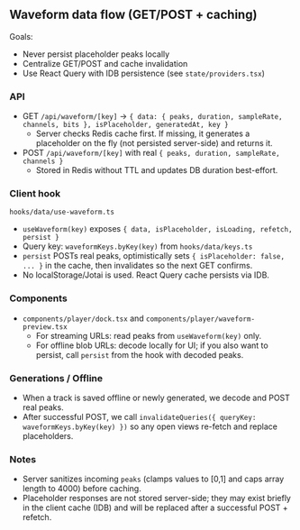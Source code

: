 ## Waveform data flow (GET/POST + caching)

Goals:
- Never persist placeholder peaks locally
- Centralize GET/POST and cache invalidation
- Use React Query with IDB persistence (see `state/providers.tsx`)

### API
- GET `/api/waveform/[key]` → `{ data: { peaks, duration, sampleRate, channels, bits }, isPlaceholder, generatedAt, key }`
  - Server checks Redis cache first. If missing, it generates a placeholder on the fly (not persisted server-side) and returns it.
- POST `/api/waveform/[key]` with real `{ peaks, duration, sampleRate, channels }`
  - Stored in Redis without TTL and updates DB duration best-effort.

### Client hook
`hooks/data/use-waveform.ts`
- `useWaveform(key)` exposes `{ data, isPlaceholder, isLoading, refetch, persist }`
- Query key: `waveformKeys.byKey(key)` from `hooks/data/keys.ts`
- `persist` POSTs real peaks, optimistically sets `{ isPlaceholder: false, ... }` in the cache, then invalidates so the next GET confirms.
- No localStorage/Jotai is used. React Query cache persists via IDB.

### Components
- `components/player/dock.tsx` and `components/player/waveform-preview.tsx`
  - For streaming URLs: read peaks from `useWaveform(key)` only.
  - For offline blob URLs: decode locally for UI; if you also want to persist, call `persist` from the hook with decoded peaks.

### Generations / Offline
- When a track is saved offline or newly generated, we decode and POST real peaks.
- After successful POST, we call `invalidateQueries({ queryKey: waveformKeys.byKey(key) })` so any open views re-fetch and replace placeholders.

### Notes
- Server sanitizes incoming `peaks` (clamps values to [0,1] and caps array length to 4000) before caching.
- Placeholder responses are not stored server-side; they may exist briefly in the client cache (IDB) and will be replaced after a successful POST + refetch.
